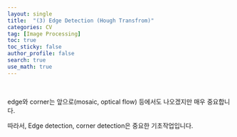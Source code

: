 ```yaml
---
layout: single  
title:  "(3) Edge Detection (Hough Transfrom)"
categories: CV
tag: [Image Processing]
toc: true
toc_sticky: false
author_profile: false
search: true
use_math: true
---
```


<br/>


edge와 corner는 앞으로(mosaic, optical flow) 등에서도 나오겠지만 매우 중요합니다. 

따라서, Edge detection, corner detection은 중요한 기초작업입니다. 